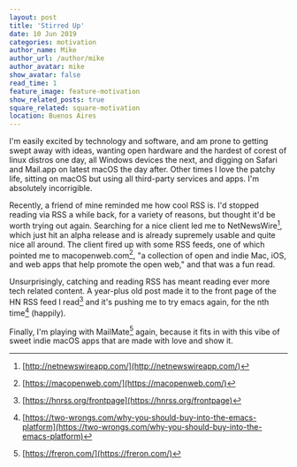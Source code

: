 ```yaml
---
layout: post
title: 'Stirred Up'
date: 10 Jun 2019
categories: motivation
author_name: Mike
author_url: /author/mike
author_avatar: mike
show_avatar: false
read_time: 1
feature_image: feature-motivation
show_related_posts: true
square_related: square-motivation
location: Buenos Aires
---
```


I'm easily excited by technology and software, and am prone to getting swept away with ideas, wanting open hardware and the hardest of corest of linux distros one day, all Windows devices the next, and digging on Safari and Mail.app on latest macOS the day after. Other times I love the patchy life, sitting on macOS but using all third-party services and apps. I'm absolutely incorrigible.

Recently, a friend of mine reminded me how cool RSS is. I'd stopped reading via RSS a while back, for a variety of reasons, but thought it'd be worth trying out again. Searching for a nice client led me to NetNewsWire[^1], which just hit an alpha release and is already supremely usable and quite nice all around. The client fired up with some RSS feeds, one of which pointed me to macopenweb.com[^2], "a collection of open and indie Mac, iOS, and web apps that help promote the open web," and that was a fun read.

Unsurprisingly, catching and reading RSS has meant reading ever more tech related content. A year-plus old post made it to the front page of the HN RSS feed I read[^3] and it's pushing me to try emacs again, for the nth time[^4] (happily).

Finally, I'm playing with MailMate[^5] again, because it fits in with this vibe of sweet indie macOS apps that are made with love and show it.


[^1]: [http://netnewswireapp.com/](http://netnewswireapp.com/)
[^2]: [https://macopenweb.com/](https://macopenweb.com/)
[^3]: [https://hnrss.org/frontpage](https://hnrss.org/frontpage)
[^4]: [https://two-wrongs.com/why-you-should-buy-into-the-emacs-platform](https://two-wrongs.com/why-you-should-buy-into-the-emacs-platform)
[^5]: [https://freron.com/](https://freron.com/)
